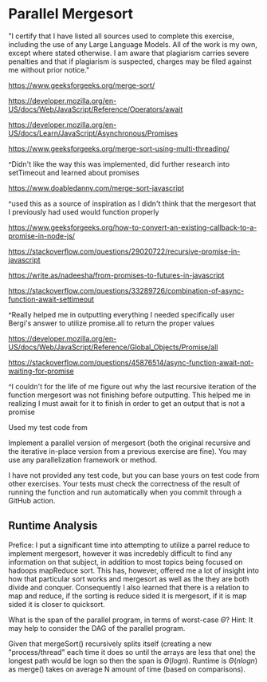 # Parallel Mergesort

"I certify that I have listed all sources used to complete this exercise, including the use of any Large Language Models. All of the work is my own, except where stated otherwise. I am aware that plagiarism carries severe penalties and that if plagiarism is suspected, charges may be filed against me without prior notice." 

https://www.geeksforgeeks.org/merge-sort/

https://developer.mozilla.org/en-US/docs/Web/JavaScript/Reference/Operators/await

https://developer.mozilla.org/en-US/docs/Learn/JavaScript/Asynchronous/Promises

https://www.geeksforgeeks.org/merge-sort-using-multi-threading/

^Didn't like the way this was implemented, did further research into setTimeout and learned about promises

https://www.doabledanny.com/merge-sort-javascript

^used this as a source of inspiration as I didn't think that the mergesort that I previously had used would function properly

https://www.geeksforgeeks.org/how-to-convert-an-existing-callback-to-a-promise-in-node-js/

https://stackoverflow.com/questions/29020722/recursive-promise-in-javascript

https://write.as/nadeesha/from-promises-to-futures-in-javascript

https://stackoverflow.com/questions/33289726/combination-of-async-function-await-settimeout

^Really helped me in outputting everything I needed specifically user Bergi's answer to utilize promise.all to return the proper values

https://developer.mozilla.org/en-US/docs/Web/JavaScript/Reference/Global_Objects/Promise/all

https://stackoverflow.com/questions/45876514/async-function-await-not-waiting-for-promise

^I couldn't for the life of me figure out why the last recursive iteration of the function mergesort was not finishing before outputting. This helped me in realizing I must await for it to finish in order to get an output that is not a promise

Used my test code from 

Implement a parallel version of mergesort (both the original recursive and the
iterative in-place version from a previous exercise are fine). You may use any
parallelization framework or method.

I have not provided any test code, but you can base yours on test code from
other exercises. Your tests must check the correctness of the result of running
the function and run automatically when you commit through a GitHub action.

## Runtime Analysis

Prefice: I put a significant time into attempting to utilize a parrel reduce to implement mergesort, however it was incredebly difficult to find any information on that subject, in addition to most topics being focused on hadoops mapReduce sort. This has, however, offered me a lot of insight into how that particular sort works and mergesort as well as the they are both divide and conquer. Consequently I also learned that there is a relation to map and reduce, if the sorting is reduce sided it is mergesort, if it is map sided it is closer to quicksort.

What is the span of the parallel program, in terms of worst-case $\Theta$? Hint:
It may help to consider the DAG of the parallel program.

Given that mergeSort() recursively splits itself (creating a new "process/thread" each time it does so until the arrays are less that one) the longest path would be logn so then the span is $\Theta(logn)$. 
Runtime is $\Theta(nlogn)$ as merge() takes on average N amount of time (based on comparisons).
